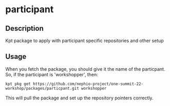 # participant

## Description
Kpt package to apply with participant specific repositories and other setup

## Usage

When you fetch the package, you should give it the name of the particpant. So,
if the participant is 'workshopper', then:

`kpt pkg get https://github.com/nephio-project/one-summit-22-workshop/packages/particpant.git workshopper`

This will pull the package and set up the repository pointers correctly.

